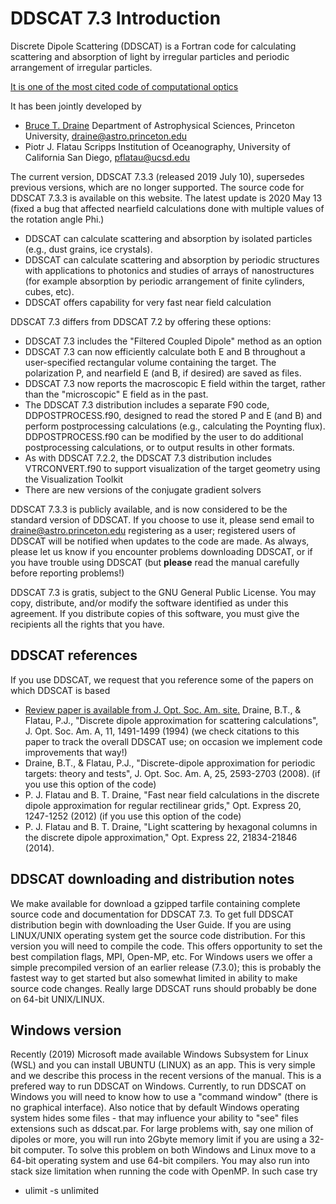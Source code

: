 # DDSCAT 7.3 Introduction

Discrete Dipole Scattering (DDSCAT) is a Fortran code for calculating scattering and absorption of light by irregular particles and periodic arrangement of irregular particles.

[It is one of the most cited code of computational optics](https://www.osapublishing.org/josa100/topcited_josaa.cfm)

It has been jointly developed by 
* [Bruce T. Draine](http://en.wikipedia.org/wiki/Bruce_T._Draine) Department of Astrophysical Sciences, Princeton University, draine@astro.princeton.edu
* Piotr J. Flatau Scripps Institution of Oceanography, University of California San Diego, pflatau@ucsd.edu  

The current version, DDSCAT 7.3.3 (released 2019 July 10), supersedes previous versions, which are no longer supported.
The source code for DDSCAT 7.3.3 is available on this website.  The latest update is 2020 May 13 (fixed a bug that affected nearfield calculations done with multiple values of the rotation angle Phi.)

* DDSCAT can calculate scattering and absorption by isolated particles (e.g., dust grains, ice crystals). 
* DDSCAT can calculate scattering and absorption by periodic structures with applications to photonics and studies of arrays of nanostructures (for example absorption by periodic arrangement of finite cylinders, cubes, etc). 
* DDSCAT offers capability for very fast near field calculation

DDSCAT 7.3 differs from DDSCAT 7.2 by offering these options: 

* DDSCAT 7.3 includes the "Filtered Coupled Dipole" method as an option
* DDSCAT 7.3 can now efficiently calculate both E and B throughout a user-specified rectangular volume containing the target.  The polarization P, and nearfield E (and B, if desired) are saved as files.
* DDSCAT 7.3 now reports the macroscopic E field within the target, rather than the "microscopic" E field as in the past.
*  The DDSCAT 7.3 distribution includes a separate F90 code, DDPOSTPROCESS.f90, designed to read the stored P and E (and B) and perform postprocessing calculations (e.g., calculating the Poynting flux).  DDPOSTPROCESS.f90 can be modified by the user to do additional postprocessing calculations, or to output results in other formats.
* As with DDSCAT 7.2.2, the DDSCAT 7.3 distribution includes VTRCONVERT.f90 to support visualization of the target geometry using the Visualization Toolkit
* There are new versions of the conjugate gradient solvers

DDSCAT 7.3.3 is publicly available, and is now considered to be the standard version of DDSCAT. If you choose to use it, please send email to draine@astro.princeton.edu  registering as a user; registered users of DDSCAT will be notified when updates to the code are made. As always, please let us know if you encounter problems downloading DDSCAT, or if you have trouble using DDSCAT (but **please** read the manual carefully before reporting problems!) 

DDSCAT 7.3 is gratis, subject to the GNU General Public License.  You may copy, distribute, and/or modify the software identified as under this agreement.  If you distribute copies of this software, you must give the recipients all the rights that you have. 


## DDSCAT references

If you use DDSCAT, we request that you reference some of the papers on which DDSCAT is based
* [Review paper is available from J. Opt. Soc. Am. site.](http://www.opticsinfobase.org/josaa/abstract.cfm?uri=josaa-11-4-1491) Draine, B.T., & Flatau, P.J., "Discrete dipole approximation for scattering calculations", J. Opt. Soc. Am. A, 11, 1491-1499 (1994) (we check citations to this paper to track the overall DDSCAT use; on occasion we implement code improvements that way!)
* Draine, B.T., & Flatau, P.J., "Discrete-dipole approximation for periodic targets: theory and tests", J. Opt. Soc. Am. A, 25, 2593-2703 (2008). (if you use this option of the code)
* P. J. Flatau and B. T. Draine, "Fast near field calculations in the discrete dipole approximation for regular rectilinear grids," Opt. Express 20, 1247-1252 (2012) (if you use this option of the code)
* P. J. Flatau and B. T. Draine, "Light scattering by hexagonal columns in the discrete dipole approximation," Opt. Express  22, 21834-21846 (2014).


## DDSCAT downloading and distribution notes

We make available for download a gzipped tarfile containing complete source code and documentation for DDSCAT 7.3. To get full DDSCAT distribution begin with downloading the User Guide. If you are using LINUX/UNIX operating system get the source code distribution. For this version you will need to compile the code. This offers opportunity to set the best compilation flags, MPI, Open-MP, etc. For Windows users we offer a simple precompiled version of an earlier release (7.3.0); this is probably the fastest way to get started but also somewhat limited in ability to make source code changes. Really large DDSCAT runs should probably be done on 64-bit UNIX/LINUX.


## Windows version

Recently (2019) Microsoft made available Windows Subsystem for Linux (WSL) and you can install UBUNTU (LINUX) as an app. This is very simple and we describe this process in the recent versions of the manual. This is a prefered way to run DDSCAT on Windows. Currently, to run DDSCAT on Windows you will need to know how to use a "command window" (there is no graphical interface).  Also notice that by default Windows operating system hides some files - that may influence your ability to "see" files extensions such as ddscat.par. For large problems with, say one milion of dipoles or more, you will run into 2Gbyte memory limit if you are using a 32-bit computer. To solve this problem on both Windows and Linux move to a 64-bit operating system and use 64-bit compilers. You may also run into stack size limitation when running the code with OpenMP. In such case try
 * ulimit -s unlimited
